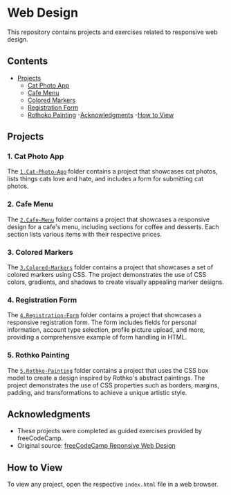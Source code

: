 # Web Design

This repository contains projects and exercises related to responsive web design.

## Contents
- [Projects](#projects)
    - [Cat Photo App](#1-cat-photo-app)
    - [Cafe Menu](#2-cafe-menu)
    - [Colored Markers](#3-colored-markers)
    - [Registration Form](#4-registration-form)
    - [Rothoko Painting](#5-rothko-painting)
-[Acknowledgments](#acknowledgments)
-[How to View](#how-to-view)

## Projects

### 1. Cat Photo App
The [`1.Cat-Photo-App`](./1.Cat-Photo-App/index.html) folder contains a project that showcases cat photos, lists things cats love and hate, and includes a form for submitting cat photos.

### 2. Cafe Menu
The [`2.Cafe-Menu`](./2.Cafe-Menu/index.html) folder contains a project that showcases a responsive design for a cafe's menu, including sections for coffee and desserts. Each section lists various items with their respective prices.

### 3. Colored Markers
The [`3.Colored-Markers`](./3.Colored-Markers/index.html) folder contains a project that showcases a set of colored markers using CSS. The project demonstrates the use of CSS colors, gradients, and shadows to create visually appealing marker designs.

### 4. Registration Form
The [`4.Registration-Form`](./4.Registration-Form/index.html) folder contains a project that showcases a responsive registration form. The form includes fields for personal information, account type selection, profile picture upload, and more, providing a comprehensive example of form handling in HTML.

### 5. Rothko Painting
The [`5.Rothko-Painting`](./5.Rothko-Painting/index.html) folder contains a project that uses the CSS box model to create a design inspired by Rothko's abstract paintings. The project demonstrates the use of CSS properties such as borders, margins, padding, and transformations to achieve a unique artistic style.

## Acknowledgments
- These projects were completed as guided exercises provided by freeCodeCamp.
- Original source: [freeCodeCamp Reponsive Web Design](https://www.freecodecamp.org/learn/2022/responsive-web-design/)

## How to View
To view any project, open the respective `index.html` file in a web browser.
